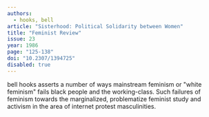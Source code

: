 ```yaml
---
authors:
  - hooks, bell
article: "Sisterhood: Political Solidarity between Women"
title: "Feminist Review"
issue: 23
year: 1986
page: "125-138"
doi: "10.2307/1394725"
disabled: true
---
```


bell hooks asserts a number of ways mainstream feminism or "white
feminism" fails black people and the working-class.  Such failures of
feminism towards the marginalized, problematize feminist study and
activism in the area of internet protest masculinities.
